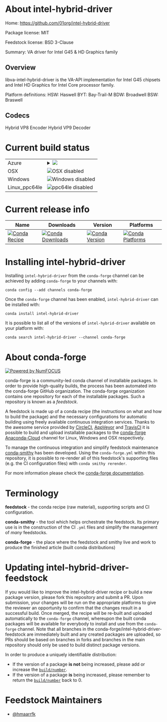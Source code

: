 About intel-hybrid-driver
=========================

Home: https://github.com/01org/intel-hybrid-driver

Package license: MIT

Feedstock license: BSD 3-Clause

Summary: VA driver for Intel G45 & HD Graphics family

Overview
--------
libva-intel-hybrid-driver is the VA-API implementation for Intel G45 chipsets
and Intel HD Graphics for Intel Core processor family.

Platform definitions:
HSW: Haswell
BYT: Bay-Trail-M
BDW: Broadwell
BSW: Braswell

Codecs
------
Hybrid VP8 Encoder
Hybrid VP9 Decoder


Current build status
====================


<table>
    
  <tr>
    <td>Azure</td>
    <td>
      <details>
        <summary>
          <a href="https://dev.azure.com/conda-forge/feedstock-builds/_build/latest?definitionId=5504&branchName=master">
            <img src="https://dev.azure.com/conda-forge/feedstock-builds/_apis/build/status/intel-hybrid-driver-feedstock?branchName=master">
          </a>
        </summary>
        <table>
          <thead><tr><th>Variant</th><th>Status</th></tr></thead>
          <tbody><tr>
              <td>linux</td>
              <td>
                <a href="https://dev.azure.com/conda-forge/feedstock-builds/_build/latest?definitionId=5504&branchName=master">
                  <img src="https://dev.azure.com/conda-forge/feedstock-builds/_apis/build/status/intel-hybrid-driver-feedstock?branchName=master&jobName=linux&configuration=linux_" alt="variant">
                </a>
              </td>
            </tr>
          </tbody>
        </table>
      </details>
    </td>
  </tr>
  <tr>
    <td>OSX</td>
    <td>
      <img src="https://img.shields.io/badge/OSX-disabled-lightgrey.svg" alt="OSX disabled">
    </td>
  </tr>
  <tr>
    <td>Windows</td>
    <td>
      <img src="https://img.shields.io/badge/Windows-disabled-lightgrey.svg" alt="Windows disabled">
    </td>
  </tr>
  <tr>
    <td>Linux_ppc64le</td>
    <td>
      <img src="https://img.shields.io/badge/ppc64le-disabled-lightgrey.svg" alt="ppc64le disabled">
    </td>
  </tr>
</table>

Current release info
====================

| Name | Downloads | Version | Platforms |
| --- | --- | --- | --- |
| [![Conda Recipe](https://img.shields.io/badge/recipe-intel--hybrid--driver-green.svg)](https://anaconda.org/conda-forge/intel-hybrid-driver) | [![Conda Downloads](https://img.shields.io/conda/dn/conda-forge/intel-hybrid-driver.svg)](https://anaconda.org/conda-forge/intel-hybrid-driver) | [![Conda Version](https://img.shields.io/conda/vn/conda-forge/intel-hybrid-driver.svg)](https://anaconda.org/conda-forge/intel-hybrid-driver) | [![Conda Platforms](https://img.shields.io/conda/pn/conda-forge/intel-hybrid-driver.svg)](https://anaconda.org/conda-forge/intel-hybrid-driver) |

Installing intel-hybrid-driver
==============================

Installing `intel-hybrid-driver` from the `conda-forge` channel can be achieved by adding `conda-forge` to your channels with:

```
conda config --add channels conda-forge
```

Once the `conda-forge` channel has been enabled, `intel-hybrid-driver` can be installed with:

```
conda install intel-hybrid-driver
```

It is possible to list all of the versions of `intel-hybrid-driver` available on your platform with:

```
conda search intel-hybrid-driver --channel conda-forge
```


About conda-forge
=================

[![Powered by NumFOCUS](https://img.shields.io/badge/powered%20by-NumFOCUS-orange.svg?style=flat&colorA=E1523D&colorB=007D8A)](http://numfocus.org)

conda-forge is a community-led conda channel of installable packages.
In order to provide high-quality builds, the process has been automated into the
conda-forge GitHub organization. The conda-forge organization contains one repository
for each of the installable packages. Such a repository is known as a *feedstock*.

A feedstock is made up of a conda recipe (the instructions on what and how to build
the package) and the necessary configurations for automatic building using freely
available continuous integration services. Thanks to the awesome service provided by
[CircleCI](https://circleci.com/), [AppVeyor](https://www.appveyor.com/)
and [TravisCI](https://travis-ci.com/) it is possible to build and upload installable
packages to the [conda-forge](https://anaconda.org/conda-forge)
[Anaconda-Cloud](https://anaconda.org/) channel for Linux, Windows and OSX respectively.

To manage the continuous integration and simplify feedstock maintenance
[conda-smithy](https://github.com/conda-forge/conda-smithy) has been developed.
Using the ``conda-forge.yml`` within this repository, it is possible to re-render all of
this feedstock's supporting files (e.g. the CI configuration files) with ``conda smithy rerender``.

For more information please check the [conda-forge documentation](https://conda-forge.org/docs/).

Terminology
===========

**feedstock** - the conda recipe (raw material), supporting scripts and CI configuration.

**conda-smithy** - the tool which helps orchestrate the feedstock.
                   Its primary use is in the construction of the CI ``.yml`` files
                   and simplify the management of *many* feedstocks.

**conda-forge** - the place where the feedstock and smithy live and work to
                  produce the finished article (built conda distributions)


Updating intel-hybrid-driver-feedstock
======================================

If you would like to improve the intel-hybrid-driver recipe or build a new
package version, please fork this repository and submit a PR. Upon submission,
your changes will be run on the appropriate platforms to give the reviewer an
opportunity to confirm that the changes result in a successful build. Once
merged, the recipe will be re-built and uploaded automatically to the
`conda-forge` channel, whereupon the built conda packages will be available for
everybody to install and use from the `conda-forge` channel.
Note that all branches in the conda-forge/intel-hybrid-driver-feedstock are
immediately built and any created packages are uploaded, so PRs should be based
on branches in forks and branches in the main repository should only be used to
build distinct package versions.

In order to produce a uniquely identifiable distribution:
 * If the version of a package **is not** being increased, please add or increase
   the [``build/number``](https://conda.io/docs/user-guide/tasks/build-packages/define-metadata.html#build-number-and-string).
 * If the version of a package **is** being increased, please remember to return
   the [``build/number``](https://conda.io/docs/user-guide/tasks/build-packages/define-metadata.html#build-number-and-string)
   back to 0.

Feedstock Maintainers
=====================

* [@hmaarrfk](https://github.com/hmaarrfk/)

